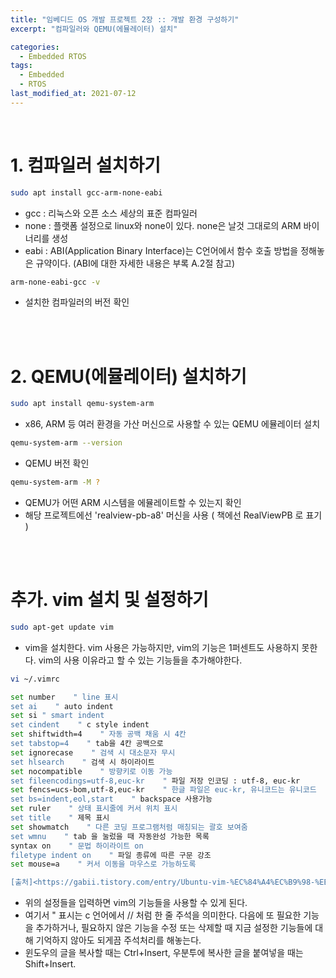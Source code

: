 ```yaml
---
title: "임베디드 OS 개발 프로젝트 2장 :: 개발 환경 구성하기"
excerpt: "컴파일러와 QEMU(에뮬레이터) 설치"

categories:
  - Embedded RTOS
tags:
  - Embedded
  - RTOS
last_modified_at: 2021-07-12
---
```


<br/>

# 1. 컴파일러 설치하기

```bash
sudo apt install gcc-arm-none-eabi
```

- gcc : 리눅스와 오픈 소스 세상의 표준 컴파일러
- none : 플랫폼 설정으로 linux와 none이 있다. none은 날것 그대로의 ARM 바이너리를 생성 
- eabi : ABI(Application Binary Interface)는 C언어에서 함수 호출 방법을 정해놓은 규약이다. (ABI에 대한 자세한 내용은 부록 A.2절 참고)

```bash
arm-none-eabi-gcc -v
```

- 설치한 컴파일러의 버전 확인

<br/>

<br/>

# 2. QEMU(에뮬레이터) 설치하기

```bash
sudo apt install qemu-system-arm
```

- x86, ARM 등 여러 환경을 가산 머신으로 사용할 수 있는 QEMU 에뮬레이터 설치

```bash
qemu-system-arm --version
```

- QEMU 버전 확인

```bash
qemu-system-arm -M ?
```

- QEMU가 어떤 ARM 시스템을 에뮬레이트할 수 있는지 확인
- 해당 프로젝트에선 'realview-pb-a8' 머신을 사용 ( 책에선 RealViewPB 로 표기 )

<br/>

<br/>

# 추가. vim 설치 및 설정하기

```bash
sudo apt-get update vim
```

- vim을 설치한다. vim 사용은 가능하지만, vim의 기능은 1퍼센트도 사용하지 못한다. vim의 사용 이유라고 할 수 있는 기능들을 추가해야한다.

```bash
vi ~/.vimrc
```

```bash
set number    " line 표시
set ai    " auto indent
set si " smart indent
set cindent    " c style indent
set shiftwidth=4    " 자동 공백 채움 시 4칸
set tabstop=4    " tab을 4칸 공백으로
set ignorecase    " 검색 시 대소문자 무시
set hlsearch    " 검색 시 하이라이트
set nocompatible    " 방향키로 이동 가능
set fileencodings=utf-8,euc-kr    " 파일 저장 인코딩 : utf-8, euc-kr
set fencs=ucs-bom,utf-8,euc-kr    " 한글 파일은 euc-kr, 유니코드는 유니코드
set bs=indent,eol,start    " backspace 사용가능
set ruler    " 상태 표시줄에 커서 위치 표시
set title    " 제목 표시
set showmatch    " 다른 코딩 프로그램처럼 매칭되는 괄호 보여줌
set wmnu    " tab 을 눌렀을 때 자동완성 가능한 목록
syntax on    " 문법 하이라이트 on
filetype indent on    " 파일 종류에 따른 구문 강조
set mouse=a    " 커서 이동을 마우스로 가능하도록

[출처]<https://gabii.tistory.com/entry/Ubuntu-vim-%EC%84%A4%EC%B9%98-%EB%B0%8F-%EC%84%A4%EC%A0%95>
```

- 위의 설정들을 입력하면 vim의 기능들을 사용할 수 있게 된다.
- 여기서 " 표시는 c 언어에서 // 처럼 한 줄 주석을 의미한다. 다음에 또 필요한 기능을 추가하거나, 필요하지 않은 기능을 수정 또는 삭제할 때 지금 설정한 기능들에 대해 기억하지 않아도 되게끔 주석처리를 해놓는다.
- 윈도우의 글을 복사할 때는 Ctrl+Insert, 우분투에 복사한 글을 붙여넣을 때는 Shift+Insert.

